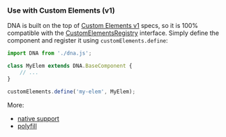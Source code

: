 ### Use with Custom Elements (v1)

DNA is built on the top of [Custom Elements v1](https://www.w3.org/TR/custom-elements/) specs, so it is 100% compatible with the [CustomElementsRegistry](https://www.w3.org/TR/custom-elements/#custom-elements-api) interface. Simply define the component and register it using `customElements.define`:
```js
import DNA from './dna.js';

class MyElem extends DNA.BaseComponent {
    // ...
}

customElements.define('my-elem', MyElem);
```

More:
* [native support](http://caniuse.com/#feat=custom-elementsv1)
* [polyfill](https://github.com/webcomponents/custom-elements/)
